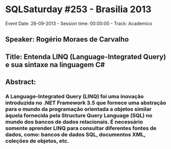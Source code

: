 # SQLSaturday #253 - Brasilia 2013
Event Date: 28-09-2013 - Session time: 00:00:00 - Track: Academico
## Speaker: Rogério Moraes de Carvalho
## Title: Entenda LINQ (Language-Integrated Query) e sua sintaxe na linguagem C#
## Abstract:
### A Language-Integrated Query (LINQ) foi uma inovação introduzida no .NET Framework 3.5 que fornece uma abstração para o mundo da programação orientada a objetos similar àquela fornecida pela Structure Query Language (SQL) no mundo dos bancos de dados relacionais. É necessário somente aprender LINQ para consultar diferentes fontes de dados, como: bancos de dados SQL, documentos XML, coleções de objetos, etc.

